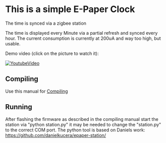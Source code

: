 # This is a simple E-Paper Clock
The time is synced via a zigbee station

The time is displayed every Minute via a partial refresh and synced every hour.
The current consumption is currently at 200uA and way too high, but usable.


Demo video (click on the picture to watch it):

[![YoutubeVideo](https://img.youtube.com/vi/9TVta7L0C74/0.jpg)](https://www.youtube.com/watch?v=9TVta7L0C74)

## Compiling
Use this manual for [Compiling](../)

## Running
After flashing the firmware as described in the compiling manual start the station via "python station.py" it may be needed to change the "station.py" to the correct COM port.
The python tool is based on Daniels work: https://github.com/danielkucera/epaper-station/
